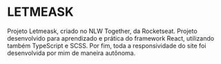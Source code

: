 # LETMEASK 

Projeto Letmeask, criado no NLW Together, da Rocketseat.
Projeto desenvolvido para aprendizado e prática do framework React, utilizando também TypeScript e SCSS.
Por fim, toda a responsividade do site foi desenvolvida por mim de maneira autônoma.
